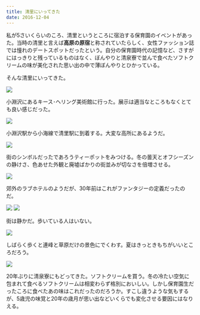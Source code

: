 ```yaml
---
title: 清里にいってきた
date: 2016-12-04
---
```


私が5さいくらいのころ、清里というところに宿泊する保育園のイベントがあった。当時の清里と言えば**高原の原宿**と称されていたらしく、女性ファッション誌では憧れのデートスポットだったという。自分の保育園時代の記憶など、さすがにはっきりと残っているものはなく、ぼんやりと清泉寮で並んで食べたソフトクリームの味が美化された思い出の中で薄ぼんやりとひかっている。

そんな清里にいってきた。

![](https://img.xar.sh/31759241512_d56b5e726d_h.jpg)

小淵沢にあるキース･ヘリング美術館に行った。展示は適当なところもなくとても良い感じだった。

![](https://img.xar.sh/31869707236_5f892db1a7_h.jpg)

小淵沢駅から小海線で清里駅に到着する。大変な高所にあるようだ。

![](https://img.xar.sh/31533939000_a688b0d437_h.jpg)

街のシンボルだったであろうティーポットをみつける。冬の曇天とオフシーズンの静けさ、色あせた外観と廃墟ばかりの街並みが切なさを倍増させる。

![](https://img.xar.sh/31869708476_6e87baf6e0_h.jpg)

郊外のラブホテルのようだが、30年前はこれがファンタジーの定義だったのだ。

![](https://img.xar.sh/31533933510_43cadc3dbd_h.jpg)
![](https://img.xar.sh/31906957305_19470bf592_h.jpg)

街は静かだ。歩いている人はいない。

![](https://img.xar.sh/31759235572_d6310fb353_h.jpg)

しばらく歩くと連峰と草原だけの景色にでくわす。夏はきっときもちがいいところだろう。

![](https://img.xar.sh/31533931650_90d700b489_h.jpg)

20年ぶりに清泉寮にもどってきた。ソフトクリームを買う。冬の冷たい空気に包まれて食べるソフトクリームは相変わらず格別においしい。しかし保育園生だったころに食べたあの味はこれだったのだろうか。すこし違うような気もするが、5歳児の味覚と20年の歳月が思い出などいくらでも変化させる要因にはなりえる。
